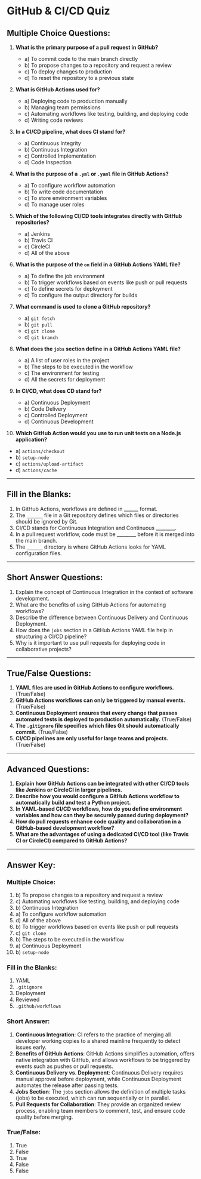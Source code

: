 
# GitHub & CI/CD Quiz

## Multiple Choice Questions:

1. **What is the primary purpose of a pull request in GitHub?**
   - a) To commit code to the main branch directly
   - b) To propose changes to a repository and request a review
   - c) To deploy changes to production
   - d) To reset the repository to a previous state

2. **What is GitHub Actions used for?**
   - a) Deploying code to production manually
   - b) Managing team permissions
   - c) Automating workflows like testing, building, and deploying code
   - d) Writing code reviews

3. **In a CI/CD pipeline, what does CI stand for?**
   - a) Continuous Integrity
   - b) Continuous Integration
   - c) Controlled Implementation
   - d) Code Inspection

4. **What is the purpose of a `.yml` or `.yaml` file in GitHub Actions?**
   - a) To configure workflow automation
   - b) To write code documentation
   - c) To store environment variables
   - d) To manage user roles

5. **Which of the following CI/CD tools integrates directly with GitHub repositories?**
   - a) Jenkins
   - b) Travis CI
   - c) CircleCI
   - d) All of the above

6. **What is the purpose of the `on` field in a GitHub Actions YAML file?**
   - a) To define the job environment
   - b) To trigger workflows based on events like push or pull requests
   - c) To define secrets for deployment
   - d) To configure the output directory for builds

7. **What command is used to clone a GitHub repository?**
   - a) `git fetch`
   - b) `git pull`
   - c) `git clone`
   - d) `git branch`

8. **What does the `jobs` section define in a GitHub Actions YAML file?**
   - a) A list of user roles in the project
   - b) The steps to be executed in the workflow
   - c) The environment for testing
   - d) All the secrets for deployment

9. **In CI/CD, what does CD stand for?**
   - a) Continuous Deployment
   - b) Code Delivery
   - c) Controlled Deployment
   - d) Continuous Development

10. **Which GitHub Action would you use to run unit tests on a Node.js application?**
   - a) `actions/checkout`
   - b) `setup-node`
   - c) `actions/upload-artifact`
   - d) `actions/cache`

---

## Fill in the Blanks:

1. In GitHub Actions, workflows are defined in ______ format.
2. The `______` file in a Git repository defines which files or directories should be ignored by Git.
3. CI/CD stands for Continuous Integration and Continuous ________.
4. In a pull request workflow, code must be ________ before it is merged into the main branch.
5. The `______` directory is where GitHub Actions looks for YAML configuration files.

---

## Short Answer Questions:

1. Explain the concept of Continuous Integration in the context of software development.
2. What are the benefits of using GitHub Actions for automating workflows?
3. Describe the difference between Continuous Delivery and Continuous Deployment.
4. How does the `jobs` section in a GitHub Actions YAML file help in structuring a CI/CD pipeline?
5. Why is it important to use pull requests for deploying code in collaborative projects?

---

## True/False Questions:

1. **YAML files are used in GitHub Actions to configure workflows.** (True/False)
2. **GitHub Actions workflows can only be triggered by manual events.** (True/False)
3. **Continuous Deployment ensures that every change that passes automated tests is deployed to production automatically.** (True/False)
4. **The `.gitignore` file specifies which files Git should automatically commit.** (True/False)
5. **CI/CD pipelines are only useful for large teams and projects.** (True/False)

---

## Advanced Questions:

1. **Explain how GitHub Actions can be integrated with other CI/CD tools like Jenkins or CircleCI in larger pipelines.**
2. **Describe how you would configure a GitHub Actions workflow to automatically build and test a Python project.**
3. **In YAML-based CI/CD workflows, how do you define environment variables and how can they be securely passed during deployment?**
4. **How do pull requests enhance code quality and collaboration in a GitHub-based development workflow?**
5. **What are the advantages of using a dedicated CI/CD tool (like Travis CI or CircleCI) compared to GitHub Actions?**

---

## **Answer Key**:

### Multiple Choice:
1. b) To propose changes to a repository and request a review
2. c) Automating workflows like testing, building, and deploying code
3. b) Continuous Integration
4. a) To configure workflow automation
5. d) All of the above
6. b) To trigger workflows based on events like push or pull requests
7. c) `git clone`
8. b) The steps to be executed in the workflow
9. a) Continuous Deployment
10. b) `setup-node`

### Fill in the Blanks:
1. YAML
2. `.gitignore`
3. Deployment
4. Reviewed
5. `.github/workflows`

### Short Answer:
1. **Continuous Integration**: CI refers to the practice of merging all developer working copies to a shared mainline frequently to detect issues early.
2. **Benefits of GitHub Actions**: GitHub Actions simplifies automation, offers native integration with GitHub, and allows workflows to be triggered by events such as pushes or pull requests.
3. **Continuous Delivery vs. Deployment**: Continuous Delivery requires manual approval before deployment, while Continuous Deployment automates the release after passing tests.
4. **Jobs Section**: The `jobs` section allows the definition of multiple tasks (jobs) to be executed, which can run sequentially or in parallel.
5. **Pull Requests for Collaboration**: They provide an organized review process, enabling team members to comment, test, and ensure code quality before merging.

### True/False:
1. True
2. False
3. True
4. False
5. False
